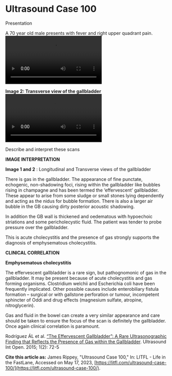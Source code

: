 # Ultrasound Case 100
Presentation


A 70 year old male presents with fever and right upper quadrant pain.
![](https://litfl.com/wp-content/uploads/2019/07/Ultrasound-Case-100-1-Champagne-gallbladder.mp4)

**Image 2: Transverse view of the gallbladder** 
![](https://litfl.com/wp-content/uploads/2019/07/Ultrasound-Case-100-2-Champagne-gallbladder.mp4)

Describe and interpret these scans

**IMAGE INTERPRETATION** 



**Image 1 and 2** : Longitudinal and Transverse views of the gallbladder


There is gas in the gallbladder. The appearance of fine punctate, echogenic, non-shadowing foci, rising within the gallbladder like bubbles rising in champagne and has been termed the ‘effervescent’ gallbladder. These appear to arise from some sludge or small stones lying dependently and acting as the nidus for bubble formation. There is also a larger air bubble in the GB causing dirty posterior acoustic shadowing. 


In addition the GB wall is thickened and oedematous with hypoechoic striations and some pericholecystic fluid. The patient was tender to probe pressure over the gallbladder. 


This is acute cholecystitis and the presence of gas strongly supports the diagnosis of emphysematous cholecystitis.


**CLINICAL CORRELATION** 



**Emphysematous cholecystitis** 


The effervescent gallbladder is a rare sign, but pathognomonic of gas in the gallbladder. It may be present because of acute cholecystitis and gas forming organisms. Clostridium welchii and Escherichia coli have been frequently implicated. Other possible causes include enterobiliary fistula formation – surgical or with gallstone perforation or tumour, incompetent sphincter of Oddi and drug effects (magnesium sulfate, atropine, nitroglycerin). 


Gas and fluid in the bowel can create a very similar appearance and care should be taken to ensure the focus of the scan is definitely the gallbladder. Once again clinical correlation is paramount.


Rodríguez ÁL et al. [“The Effervescent Gallbladder”: A Rare Ultrasonographic Finding that Reflects the Presence of Gas within the Gallbladder](https://www.ncbi.nlm.nih.gov/pmc/articles/PMC5023206/). Ultrasound Int Open. 2015; 1(2): 72-5

**Cite this article as:**  James Rippey, "Ultrasound Case 100," In: LITFL - Life in the FastLane, Accessed on May 17, 2023, [https://litfl.com/ultrasound-case-100/](https://litfl.com/ultrasound-case-100/).


